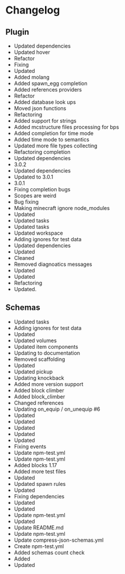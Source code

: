 # Changelog
## Plugin
- Updated dependencies
- Updated hover
- Refactor
- Fixing
- Updated
- Added molang
- Added spawn_egg completion
- Added references providers
- Refactor
- Added database look ups
- Moved json functions
- Refactoring
- Added support for strings
- Added mcstructure files processing for bps
- Added completion for time mode
- Added time mode to semantics
- Updated more file types collecting
- Refactoring completion
- Updated dependencies
- 3.0.2
- Updated dependencies
- Updated to 3.0.1
- 3.0.1
- Fixing completion bugs
- Scopes are weird
- Bug fixing
- Making minecraft ignore node_modules
- Updated
- Updated tasks
- Updated tasks
- Updated workspace
- Adding ignores for test data
- Updated dependencies
- Updated
- Cleaned
- Removed diagnoatics messages
- Updated
- Updated
- Refactoring
- Updated. 
## Schemas
- Updated tasks
- Adding ignores for test data
- Updated
- Updated volumes
- Updated item components
- Updating to documentation
- Removed scaffolding
- Updated
- Updated pickup
- Updating knockback
- Added more version support
- Added block climber
- Added block_climber
- Changed references
- Updating on_equip / on_unequip #6
- Updated
- Updated
- Updated
- Updated
- Updated
- Fixing events
- Update npm-test.yml
- Update npm-test.yml
- Added blocks 1.17
- Added more test files
- Updated
- Updated spawn rules
- Updated
- Fixing dependencies
- Updated
- Updated
- Update npm-test.yml
- Updated
- Update README.md
- Update npm-test.yml
- Update compress-json-schemas.yml
- Create npm-test.yml
- Added schemas count check
- Added
- Updated
